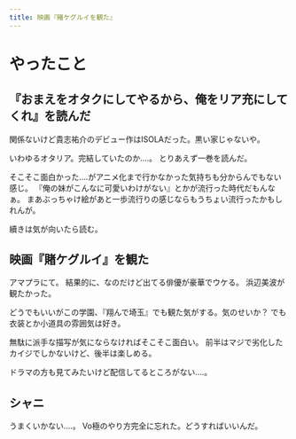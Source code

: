 ```yaml
---
title: 映画『賭ケグルイを観た』
---
```


# やったこと

## 『おまえをオタクにしてやるから、俺をリア充にしてくれ』を読んだ

関係ないけど貴志祐介のデビュー作はISOLAだった。黒い家じゃないや。

いわゆるオタリア。完結していたのか‥‥。
とりあえず一巻を読んだ。

そこそこ面白かった‥‥がアニメ化まで行かなかった気持ちも分からんでもない感じ。
『俺の妹がこんなに可愛いわけがない』とかが流行った時代だもんなぁ。
まあぶっちゃけ絵があと一歩流行りの感じならもうちょい流行ったかもしれんが。

續きは気が向いたら読む。

## 映画『賭ケグルイ』を観た

アマプラにて。
結果的に、なのだけど出てる俳優が豪華でウケる。
浜辺美波が観たかった。

どうでもいいがこの学園、『翔んで埼玉』でも観た気がする。気のせいか？
でも衣装とか小道具の雰囲気は好き。

無駄に派手な描写が気にならなければそこそこ面白い。
前半はマジで劣化したカイジでしかないけど、後半は楽しめる。

ドラマの方も見てみたいけど配信してるところがない‥‥。

## シャニ

うまくいかない‥‥。
Vo極のやり方完全に忘れた。どうすればいいんだ。
